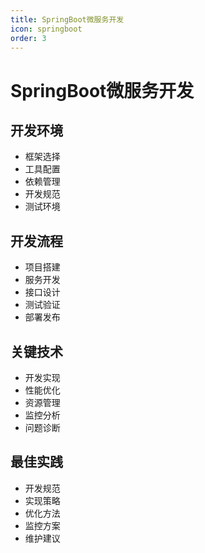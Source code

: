 ```yaml
---
title: SpringBoot微服务开发
icon: springboot
order: 3
---
```


# SpringBoot微服务开发

## 开发环境
- 框架选择
- 工具配置
- 依赖管理
- 开发规范
- 测试环境

## 开发流程
- 项目搭建
- 服务开发
- 接口设计
- 测试验证
- 部署发布

## 关键技术
- 开发实现
- 性能优化
- 资源管理
- 监控分析
- 问题诊断

## 最佳实践
- 开发规范
- 实现策略
- 优化方法
- 监控方案
- 维护建议
